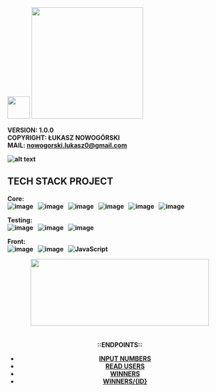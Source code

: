 <img src="https://img.shields.io/badge/LOTTO GAME-%20brightgreen" height="50" />
<img src="https://github.com/luxus-0/Lotto_Game/blob/master/src/main/resources/picture/lotto.jpg" height="250 weight="250"/>

<b>VERSION: 1.0.0<b><br>
<b>COPYRIGHT: ŁUKASZ NOWOGÓRSKI<b><br>
<b>MAIL: nowogorski.lukasz0@gmail.com<b>

![alt text](https://github.com/luxus-0/Lotto_Game/blob/master/src/main/resources/picture/Lotto%20architecture.png)

## TECH STACK PROJECT

Core: <br>
![image](https://img.shields.io/badge/20-Java-orange?style=for-the-badge) &nbsp;
![image](https://img.shields.io/badge/apache_maven-C71A36?style=for-the-badge&logo=apachemaven&logoColor=white) &nbsp;
![image](https://img.shields.io/badge/Spring_Boot-F2F4F9?style=for-the-badge&logo=spring) &nbsp;
![image](https://img.shields.io/badge/MongoDB-4EA94B?style=for-the-badge&logo=mongodb&logoColor=white) &nbsp;
![image](https://img.shields.io/badge/redis-%23DD0031.svg?&style=for-the-badge&logo=redis&logoColor=white) &nbsp;
![image](https://img.shields.io/badge/Docker-2CA5E0?style=for-the-badge&logo=docker&logoColor=white) &nbsp;

Testing:<br>
![image](https://img.shields.io/badge/Junit5-25A162?style=for-the-badge&logo=junit5&logoColor=white) &nbsp;
![image](https://img.shields.io/badge/Mockito-78A641?style=for-the-badge) &nbsp;
![image](https://img.shields.io/badge/Testcontainers-9B489A?style=for-the-badge) &nbsp;

Front:<br>
![image](https://img.shields.io/badge/HTML5-E34F26?style=for-the-badge&logo=html5&logoColor=white) &nbsp;
![image](https://img.shields.io/badge/CSS3-1572B6?style=for-the-badge&logo=css3&logoColor=white) &nbsp;
![JavaScript](https://img.shields.io/badge/javascript-%23323330.svg?style=for-the-badge&logo=javascript&logoColor=%23F7DF1E)
&nbsp;

<div style="text-align:center">
  <img src="https://github.com/luxus-0/Lotto_Game/blob/master/src/main/resources/picture/Rest_api.png" width="400" height="150"/>
  <div>
     <br><br>
  ::ENDPOINTS::
<ul>
  <li><a href="http://localhost:8080/numbers" target="_blank" title="INPUT NUMBERS FOR USER">INPUT NUMBERS</a></li>
  <li> <a href="http://localhost:8080/users" target="_blank" title="READ ALL USERS LOTTO">READ USERS</a></li>
  <li><a href="http://localhost:8080/winners" target="_blank" title="READ WINNERS LOTTO">WINNERS</a></li>
  <li><a href="http://localhost:8080/winners/{UUID}" target="_blank" title="READ WINNERS BY UUID">WINNERS/{ID}</a>   </li>
</ul>
</div>
</div>
